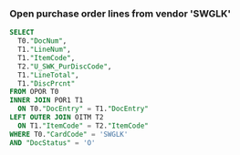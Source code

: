 ### Open purchase order lines from vendor 'SWGLK'


```sql
SELECT
  T0."DocNum",
  T1."LineNum",
  T1."ItemCode",
  T2."U_SWK_PurDiscCode",
  T1."LineTotal",
  T1."DiscPrcnt"
FROM OPOR T0
INNER JOIN POR1 T1
  ON T0."DocEntry" = T1."DocEntry"
LEFT OUTER JOIN OITM T2
  ON T1."ItemCode" = T2."ItemCode"
WHERE T0."CardCode" = 'SWGLK'
AND "DocStatus" = 'O'
```
